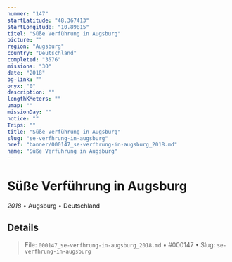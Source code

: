 ```yaml
---
nummer: "147"
startLatitude: "48.367413"
startLongitude: "10.89815"
titel: "Süße Verführung in Augsburg"
picture: ""
region: "Augsburg"
country: "Deutschland"
completed: "3576"
missions: "30"
date: "2018"
bg-link: ""
onyx: "0"
description: ""
lengthKMeters: ""
umap: ""
missionDay: ""
notice: ""
Trips: ""
title: "Süße Verführung in Augsburg"
slug: "se-verfhrung-in-augsburg"
href: "banner/000147_se-verfhrung-in-augsburg_2018.md"
name: "Süße Verführung in Augsburg"
---
```

# Süße Verführung in Augsburg

*2018* • Augsburg • Deutschland





## Details










> File: `000147_se-verfhrung-in-augsburg_2018.md` • #000147 • Slug: `se-verfhrung-in-augsburg`
